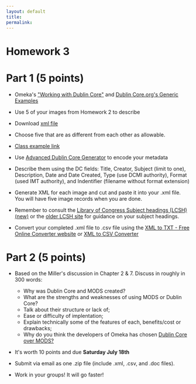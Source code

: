 ```yaml
---
layout: default
title: 
permalink:
---
```


<h1> Homework 3</h1>

# Part 1 (5 points)

- Omeka's ["Working with Dublin Core"](https://omeka.org/codex/Working_with_Dublin_Core") and [Dublin Core.org's Generic Examples](http://dublincore.org/documents/2000/07/16/usageguide/generic.shtml)

- Use 5 of your images from Homework 2 to describe 
- Download [xml file](https://www.albany.edu/~mwolfe/ist653/homework/hw3/dc_hw3.xml) 
- Choose five that are as different from each other as allowable. 
- [Class example link](https://s-media-cache-ak0.pinimg.com/564x/25/9c/c4/259cc4503e54e6ead71cf02ae2a9c5d1.jpg)
- Use [Advanced Dublin Core Generator](https://nsteffel.github.io/dublin_core_generator/) to encode your metadata
- Describe them using the DC fields: Title, Creator, Subject (limit to one), Description, Date and Date Created, Type (use DCMI authority), Format (used IMT authority), and Indentifier (filename without format extension)
- Generate XML for each image and cut and paste it into your .xml file. You will have five image records when you are done.
- Remember to  consult the [Library of Congress Subject headings (LCSH) (new)](http://id.loc.gov/authorities/subjects.html) or the [older LCSH site](http://authorities.loc.gov/) for guidance on your subject headings.
- Convert your completed .xml file to .csv file using the [XML to TXT - Free Online Converter website](https://www.coolutils.com/online/XML-to-TXT) or [XML to CSV Converter](http://www.luxonsoftware.com/converter/xmltocsv)

# Part 2  (5 points)

- Based on the Miller's discussion in Chapter 2 &amp; 7. Discuss in roughly in 300 words:
    
	- Why was Dublin Core and MODS created?
	- What are the strengths and weaknesses of using MODS or Dublin Core?
	- Talk about their structure or lack of;
	- Ease or difficulty of implentation;
	- Explain technically some of the features of each, benefits/cost or drawbacks;
	- Why do you think the developers of Omeka has chosen [Dublin Core over MODS?](http://omeka.org/forums/topic/omeka-and-mods-element-set)


- It's worth 10 points and due **Saturday July 18th** 
- Submit via email as one .zip file (include .xml, .csv, and .doc files). 
- Work in your groups! It will go faster!
